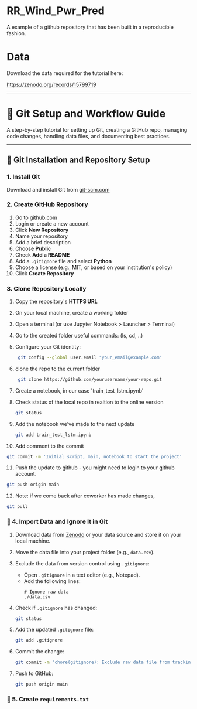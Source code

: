 # RR_Wind_Pwr_Pred
A example of a github repository that has been built in a reproducible fashion.

# Data 
Download the data required for the tutorial here:

https://zenodo.org/records/15799719

---

# 🚀 Git Setup and Workflow Guide

A step-by-step tutorial for setting up Git, creating a GitHub repo, managing code changes, handling data files, and documenting best practices.

---

## 🔧 Git Installation and Repository Setup

### 1. Install Git
Download and install Git from [git-scm.com](https://git-scm.com)

### 2. Create GitHub Repository
1. Go to [github.com](https://github.com)
2. Login or create a new account
3. Click **New Repository**
4. Name your repository
5. Add a brief description
6. Choose **Public**
7. Check **Add a README**
8. Add a `.gitignore` file and select **Python**
9. Choose a license (e.g., MIT, or based on your institution's policy)
10. Click **Create Repository**

### 3. Clone Repository Locally
1. Copy the repository's **HTTPS URL**
2. On your local machine, create a working folder
3. Open a terminal (or use Jupyter Notebook > Launcher > Terminal)
4. Go to the created folder useful commands: (ls, cd, ..)
5. Configure your Git identity:
   ```bash
    git config --global user.email "your_email@example.com"
    ```
    
6. clone the repo to the current folder
   ```bash
    git clone https://github.com/yourusername/your-repo.git
    ```
    
7. Create a notebook, in our case 'train_test_lstm.ipynb'
8. Check status of the local repo in realtion to the online version
   ```bash
   git status
   ```
   
9. Add the notebook we've made to the next update
   ```bash
   git add train_test_lstm.ipynb
   ```

10. Add comment to the commit
   ```bash
   git commit -m 'Initial script, main, notebook to start the project'
   ```

11. Push the update to github - you might need to login to your github account.
   ```bash
   git push origin main
   ```
   
12. Note: if we come back after coworker has made changes, 
   ```bash
   git pull
   ```



### 📂 4. Import Data and Ignore It in Git

1. Download data from [Zenodo](https://zenodo.org/records/15799719) or your data source and store it on your local machine.
2. Move the data file into your project folder (e.g., `data.csv`).
3. Exclude the data from version control using `.gitignore`:
   - Open `.gitignore` in a text editor (e.g., Notepad).
   - Add the following lines:
     ```plaintext
     # Ignore raw data
     ./data.csv
     ```

4. Check if `.gitignore` has changed:
   ```bash
   git status
   ```

5. Add the updated `.gitignore` file:
   ```bash
   git add .gitignore
   ```

6. Commit the change:
   ```bash
   git commit -m "chore(gitignore): Exclude raw data file from tracking"
   ```

7. Push to GitHub:
   ```bash
   git push origin main
   ```


### 🧪 5. Create `requirements.txt`




